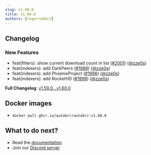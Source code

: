 ```yaml
---
slug: v1.60.0
title: v1.60.0
authors: [rogerrabbit]
---
```

## Changelog

### New Features

* feat(filters): show current download count in list ([#2001](https://github.com/autobrr/autobrr/pull/2001)) ([@zze0s](https://github.com/zze0s))
* feat(indexers): add DarkPeers ([#1989](https://github.com/autobrr/autobrr/pull/1989)) ([@zze0s](https://github.com/zze0s))
* feat(indexers): add PhoenixProject ([#1996](https://github.com/autobrr/autobrr/pull/1996)) ([@zze0s](https://github.com/zze0s))
* feat(indexers): add RocketHD ([#1998](https://github.com/autobrr/autobrr/pull/1998)) ([@zze0s](https://github.com/zze0s))

**Full Changelog**: [v1.59.0...v1.60.0](https://github.com/autobrr/autobrr/compare/v1.59.0...v1.60.0)

## Docker images

* `docker pull ghcr.io/autobrr/autobrr:v1.60.0`

## What to do next?

* Read the [documentation](https://autobrr.com)
* Join our [Discord server](https://discord.gg/8s5d8pFhba)